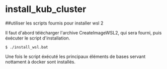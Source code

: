 # install_kub_cluster

##utiliser les scripts fournis pour installer wsl 2

Il faut d'abord télécharger l'archive CreateImageWSL2, qui sera fourni, puis éxécuter le script d'installation.

```
$ ./install_wsl.bat
```

Une fois le script éxécuté les principaux éléments de bases servant nottament à docker sont installés.
